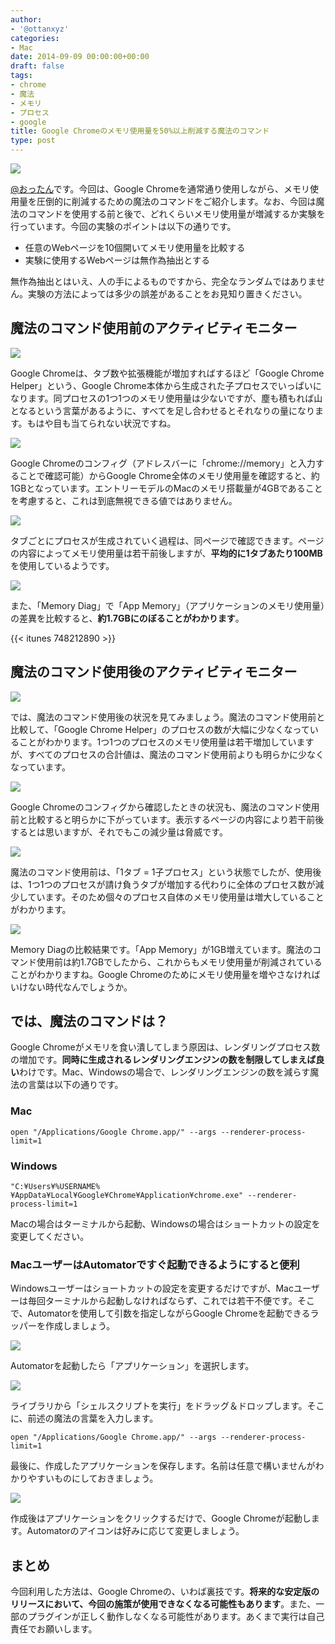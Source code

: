 ```yaml
---
author:
- '@ottanxyz'
categories:
- Mac
date: 2014-09-09 00:00:00+00:00
draft: false
tags:
- chrome
- 魔法
- メモリ
- プロセス
- google
title: Google Chromeのメモリ使用量を50%以上削減する魔法のコマンド
type: post
---
```


![](140909-540e8f34b5ac1.jpg)

[@おったん](https://twitter.com/ottanxyz)です。今回は、Google Chromeを通常通り使用しながら、メモリ使用量を圧倒的に削減するための魔法のコマンドをご紹介します。なお、今回は魔法のコマンドを使用する前と後で、どれくらいメモリ使用量が増減するか実験を行っています。今回の実験のポイントは以下の通りです。

* 任意のWebページを10個開いてメモリ使用量を比較する
* 実験に使用するWebページは無作為抽出とする

無作為抽出とはいえ、人の手によるものですから、完全なランダムではありません。実験の方法によっては多少の誤差があることをお見知り置きください。

## 魔法のコマンド使用前のアクティビティモニター

![](140909-540e8b50b11c9.png)

Google Chromeは、タブ数や拡張機能が増加すればするほど「Google Chrome Helper」という、Google Chrome本体から生成された子プロセスでいっぱいになります。同プロセスの1つ1つのメモリ使用量は少ないですが、塵も積もれば山となるという言葉があるように、すべてを足し合わせるとそれなりの量になります。もはや目も当てられない状況ですね。

![](140909-540e8b5365ae7.png)

Google Chromeのコンフィグ（アドレスバーに「chrome://memory」と入力することで確認可能）からGoogle Chrome全体のメモリ使用量を確認すると、約1GBとなっています。エントリーモデルのMacのメモリ搭載量が4GBであることを考慮すると、これは到底無視できる値ではありません。

![](140909-540e8b56e8103.png)

タブごとにプロセスが生成されていく過程は、同ページで確認できます。ページの内容によってメモリ使用量は若干前後しますが、**平均的に1タブあたり100MB**を使用しているようです。

![](140909-540e8f3636b73.png)

また、「Memory Diag」で「App Memory」（アプリケーションのメモリ使用量）の差異を比較すると、**約1.7GBにのぼることがわかります**。

{{< itunes 748212890 >}}

## 魔法のコマンド使用後のアクティビティモニター

![](140909-540e8b5543436.png)

では、魔法のコマンド使用後の状況を見てみましょう。魔法のコマンド使用前と比較して、「Google Chrome Helper」のプロセスの数が大幅に少なくなっていることがわかります。1つ1つのプロセスのメモリ使用量は若干増加していますが、すべてのプロセスの合計値は、魔法のコマンド使用前よりも明らかに少なくなっています。

![](140909-540e9ab8b41ea.png)

Google Chromeのコンフィグから確認したときの状況も、魔法のコマンド使用前と比較すると明らかに下がっています。表示するページの内容により若干前後するとは思いますが、それでもこの減少量は脅威です。

![](140909-540e8b5ab54ae.png)

魔法のコマンド使用前は、「1タブ = 1子プロセス」という状態でしたが、使用後は、1つ1つのプロセスが請け負うタブが増加する代わりに全体のプロセス数が減少しています。そのため個々のプロセス自体のメモリ使用量は増大していることがわかります。

![](140909-540e8f37839ff.png)

Memory Diagの比較結果です。「App Memory」が1GB増えています。魔法のコマンド使用前は約1.7GBでしたから、これからもメモリ使用量が削減されていることがわかりますね。Google Chromeのためにメモリ使用量を増やさなければいけない時代なんでしょうか。

## では、魔法のコマンドは？

Google Chromeがメモリを食い潰してしまう原因は、レンダリングプロセス数の増加です。**同時に生成されるレンダリングエンジンの数を制限してしまえば良い**わけです。Mac、Windowsの場合で、レンダリングエンジンの数を減らす魔法の言葉は以下の通りです。

### Mac

    open "/Applications/Google Chrome.app/" --args --renderer-process-limit=1

### Windows

    "C:¥Users¥%USERNAME%¥AppData¥Local¥Google¥Chrome¥Application¥chrome.exe" --renderer-process-limit=1

Macの場合はターミナルから起動、Windowsの場合はショートカットの設定を変更してください。

### MacユーザーはAutomatorですぐ起動できるようにすると便利

Windowsユーザーはショートカットの設定を変更するだけですが、Macユーザーは毎回ターミナルから起動しなければならず、これでは若干不便です。そこで、Automatorを使用して引数を指定しながらGoogle Chromeを起動できるラッパーを作成しましょう。

![](140909-540e8b5d3520a.png)

Automatorを起動したら「アプリケーション」を選択します。

![](140909-540e8b5eb54db.png)

ライブラリから「シェルスクリプトを実行」をドラッグ＆ドロップします。そこに、前述の魔法の言葉を入力します。

    open "/Applications/Google Chrome.app/" --args --renderer-process-limit=1

最後に、作成したアプリケーションを保存します。名前は任意で構いませんがわかりやすいものにしておきましょう。

![](140909-540e8b600aa7a.png)

作成後はアプリケーションをクリックするだけで、Google Chromeが起動します。Automatorのアイコンは好みに応じて変更しましょう。

## まとめ

今回利用した方法は、Google Chromeの、いわば裏技です。**将来的な安定版のリリースにおいて、今回の施策が使用できなくなる可能性もあります**。また、一部のプラグインが正しく動作しなくなる可能性があります。あくまで実行は自己責任でお願いします。
